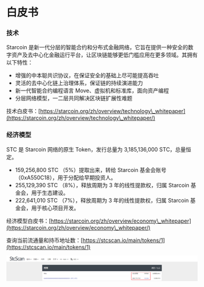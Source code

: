 # 白皮书

### 技术

Starcoin 是新一代分层的智能合约和分布式金融网络，它旨在提供一种安全的数字资产及去中心化金融运行平台，让区块链能够更低门槛应用在更多领域。其拥有以下特性：

* 增强的中本聪共识协议，在保证安全的基础上尽可能提高吞吐
* 灵活的去中心化链上治理体系，保证链的持续演进能力
* 新一代智能合约编程语言 Move、虚拟机和标准库，面向资产编程
* 分层网络模型，一二层共同解决区块链扩展性难题

技术白皮书：[https://starcoin.org/zh/overview/technology\_whitepaper](https://starcoin.org/zh/overview/technology\_whitepaper/)



### 经济模型

STC 是 Starcoin 网络的原生 Token，发行总量为 3,185,136,000 STC，总量恒定。

* 159,256,800 STC （5%）提取出来，转给 Starcoin 基金会账号（0xA550C18），用于分配给早期投资人。
* 255,129,390 STC （8%），释放周期为 3 年的线性提款权，归属 Starcoin 基金会，用于生态建设。
* 222,641,010 STC （7%），释放周期为 3 年的线性提款权，归属 Starcoin 基金会，用于核心项目开发。

经济模型白皮书：[https://starcoin.org/zh/overview/economy\_whitepaper](https://starcoin.org/zh/overview/economy\_whitepaper/)



查询当前流通量和持币地址数：[https://stcscan.io/main/tokens/1](https://stcscan.io/main/tokens/1)

![](<../.gitbook/assets/image (22).png>)

